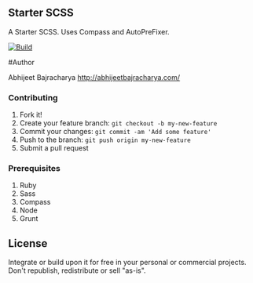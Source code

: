 ## Starter SCSS

A Starter SCSS. Uses Compass and AutoPreFixer.

[![Build](https://img.shields.io/badge/Build-1.2.1-blue.svg)]()

#Author

Abhijeet Bajracharya
http://abhijeetbajracharya.com/


### Contributing

1. Fork it!
2. Create your feature branch: `git checkout -b my-new-feature`
3. Commit your changes: `git commit -am 'Add some feature'`
4. Push to the branch: `git push origin my-new-feature`
5. Submit a pull request

### Prerequisites

1. Ruby
2. Sass
3. Compass
4. Node
5. Grunt

## License

Integrate or build upon it for free in your personal or commercial projects. Don't republish, redistribute or sell "as-is".
